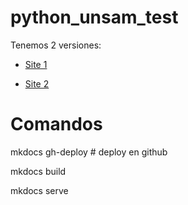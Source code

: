 # python_unsam_test

Tenemos 2 versiones:

- [Site 1](site/)

- [Site 2](site2/)

# Comandos

mkdocs gh-deploy # deploy en github

mkdocs build

mkdocs serve